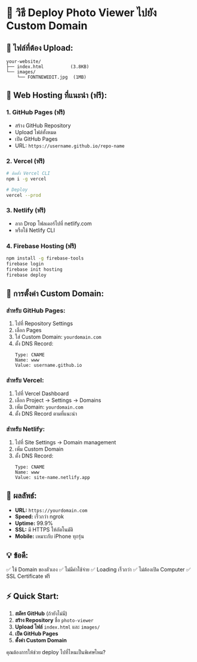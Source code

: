 # 🚀 วิธี Deploy Photo Viewer ไปยัง Custom Domain

## 📁 ไฟล์ที่ต้อง Upload:

```
your-website/
├── index.html          (3.8KB)
└── images/
    └── FONTNEWEDIT.jpg  (1MB)
```

## 🌟 Web Hosting ที่แนะนำ (ฟรี):

### 1. **GitHub Pages** (ฟรี)

- สร้าง GitHub Repository
- Upload ไฟล์ทั้งหมด
- เปิด GitHub Pages
- URL: `https://username.github.io/repo-name`

### 2. **Vercel** (ฟรี)

```bash
# ติดตั้ง Vercel CLI
npm i -g vercel

# Deploy
vercel --prod
```

### 3. **Netlify** (ฟรี)

- ลาก Drop โฟลเดอร์ไปที่ netlify.com
- หรือใช้ Netlify CLI

### 4. **Firebase Hosting** (ฟรี)

```bash
npm install -g firebase-tools
firebase login
firebase init hosting
firebase deploy
```

## 🔧 การตั้งค่า Custom Domain:

### สำหรับ GitHub Pages:

1. ไปที่ Repository Settings
2. เลือก Pages
3. ใส่ Custom Domain: `yourdomain.com`
4. ตั้ง DNS Record:
   ```
   Type: CNAME
   Name: www
   Value: username.github.io
   ```

### สำหรับ Vercel:

1. ไปที่ Vercel Dashboard
2. เลือก Project → Settings → Domains
3. เพิ่ม Domain: `yourdomain.com`
4. ตั้ง DNS Record ตามที่แนะนำ

### สำหรับ Netlify:

1. ไปที่ Site Settings → Domain management
2. เพิ่ม Custom Domain
3. ตั้ง DNS Record:
   ```
   Type: CNAME
   Name: www
   Value: site-name.netlify.app
   ```

## 📱 ผลลัพธ์:

- **URL:** `https://yourdomain.com`
- **Speed:** เร็วกว่า ngrok
- **Uptime:** 99.9%
- **SSL:** มี HTTPS ให้อัตโนมัติ
- **Mobile:** เหมาะกับ iPhone ทุกรุ่น

## 💡 ข้อดี:

✅ ใช้ Domain ของตัวเอง
✅ ไม่มีค่าใช้จ่าย
✅ Loading เร็วกว่า
✅ ไม่ต้องเปิด Computer
✅ SSL Certificate ฟรี

## ⚡ Quick Start:

1. **สมัคร GitHub** (ถ้ายังไม่มี)
2. **สร้าง Repository** ชื่อ `photo-viewer`
3. **Upload ไฟล์** `index.html` และ `images/`
4. **เปิด GitHub Pages**
5. **ตั้งค่า Custom Domain**

คุณต้องการให้ช่วย deploy ไปที่ไหนเป็นพิเศษไหม?
